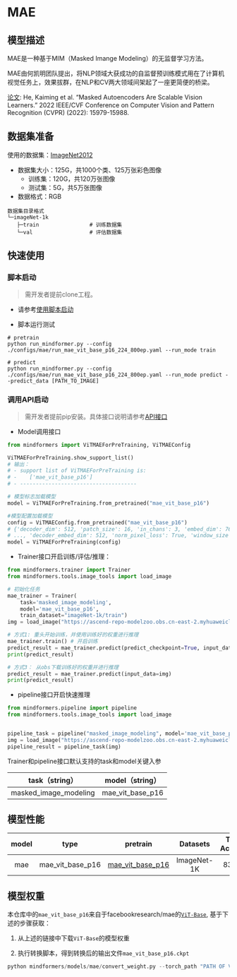 # MAE

## 模型描述

MAE是一种基于MIM（Masked Imange Modeling）的无监督学习方法。

MAE由何凯明团队提出，将NLP领域大获成功的自监督预训练模式用在了计算机视觉任务上，效果拔群，在NLP和CV两大领域间架起了一座更简便的桥梁。

[论文](https://gitee.com/link?target=https%3A%2F%2Farxiv.org%2Fabs%2F2111.06377): He, Kaiming et al. “Masked Autoencoders Are Scalable Vision Learners.” 2022 IEEE/CVF Conference on Computer Vision and Pattern Recognition (CVPR) (2022): 15979-15988.

## 数据集准备

使用的数据集：[ImageNet2012](http://www.image-net.org/)

- 数据集大小：125G，共1000个类、125万张彩色图像
    - 训练集：120G，共120万张图像
    - 测试集：5G，共5万张图像
- 数据格式：RGB

 ```text
数据集目录格式
└─imageNet-1k
    ├─train                # 训练数据集
    └─val                  # 评估数据集
 ```

## 快速使用

### 脚本启动

> 需开发者提前clone工程。

- 请参考[使用脚本启动](https://gitee.com/mindspore/transformer/blob/master/README.md#%E6%96%B9%E5%BC%8F%E4%B8%80clone-%E5%B7%A5%E7%A8%8B%E4%BB%A3%E7%A0%81)

- 脚本运行测试

```shell
# pretrain
python run_mindformer.py --config ./configs/mae/run_mae_vit_base_p16_224_800ep.yaml --run_mode train

# predict
python run_mindformer.py --config ./configs/mae/run_mae_vit_base_p16_224_800ep.yaml --run_mode predict --predict_data [PATH_TO_IMAGE]
```

### 调用API启动

> 需开发者提前pip安装。具体接口说明请参考[API接口](https://gitee.com/mindspore/transformer/wikis/API/)

- Model调用接口

```python
from mindformers import ViTMAEForPreTraining, ViTMAEConfig

ViTMAEForPreTraining.show_support_list()
# 输出：
# - support list of ViTMAEForPreTraining is:
# -    ['mae_vit_base_p16']
# - -------------------------------------

# 模型标志加载模型
model = ViTMAEForPreTraining.from_pretrained("mae_vit_base_p16")

#模型配置加载模型
config = ViTMAEConfig.from_pretrained("mae_vit_base_p16")
# {'decoder_dim': 512, 'patch_size': 16, 'in_chans': 3, 'embed_dim': 768, 'depth': 12,
# ..., 'decoder_embed_dim': 512, 'norm_pixel_loss': True, 'window_size': None}
model = ViTMAEForPreTraining(config)
 ```

- Trainer接口开启训练/评估/推理：

```python
from mindformers.trainer import Trainer
from mindformers.tools.image_tools import load_image

# 初始化任务
mae_trainer = Trainer(
    task='masked_image_modeling',
    model='mae_vit_base_p16',
    train_dataset="imageNet-1k/train")
img = load_image("https://ascend-repo-modelzoo.obs.cn-east-2.myhuaweicloud.com/XFormer_for_mindspore/clip/sunflower.png")

# 方式1: 重头开始训练，并使用训练好的权重进行推理
mae_trainer.train() # 开启训练
predict_result = mae_trainer.predict(predict_checkpoint=True, input_data=img)
print(predict_result)

# 方式3： 从obs下载训练好的权重并进行推理
predict_result = mae_trainer.predict(input_data=img)
print(predict_result)
 ```

- pipeline接口开启快速推理

```python
from mindformers.pipeline import pipeline
from mindformers.tools.image_tools import load_image


pipeline_task = pipeline("masked_image_modeling", model='mae_vit_base_p16')
img = load_image("https://ascend-repo-modelzoo.obs.cn-east-2.myhuaweicloud.com/XFormer_for_mindspore/clip/sunflower.png")
pipeline_result = pipeline_task(img)
 ```

 Trainer和pipeline接口默认支持的task和model关键入参

|     task（string）      |  model（string）   |
|:---------------------:|:----------------:|
| masked_image_modeling | mae_vit_base_p16 |

## 模型性能

| model |       type       |       pretrain       |  Datasets   | Top1-Accuracy | Log |                  pretrain_config                   |                    finetune_config                    |
|:-----:|:----------------:|:--------------------:|:-----------:|:-------------:|:---:|:--------------------------------------------------:|:-----------------------------------------------------:|
|  mae  | mae_vit_base_p16 | [mae_vit_base_p16]() | ImageNet-1K |    83.71%     |  \  | [link](../../configs/mae/run_mae_vit_base_p16_224_800ep.yaml) | [link](../../configs/vit/run_vit_base_p16_100ep.yaml) |

## 模型权重

本仓库中的`mae_vit_base_p16`来自于facebookresearch/mae的[`ViT-Base`](https://dl.fbaipublicfiles.com/mae/pretrain/mae_pretrain_vit_base.pth), 基于下述的步骤获取：

1. 从上述的链接中下载`ViT-Base`的模型权重

2. 执行转换脚本，得到转换后的输出文件`mae_vit_base_p16.ckpt`

```python
python mindformers/models/mae/convert_weight.py --torch_path "PATH OF ViT-Base.pth" --mindspore_path "SAVE PATH OF mae_vit_base_p16.ckpt"
```